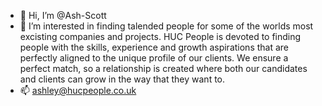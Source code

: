 - 👋 Hi, I’m @Ash-Scott
- 👀 I’m interested in finding talended people for some of the worlds most excisting companies and projects.  HUC People is devoted to finding people with the skills, experience and growth aspirations that are perfectly aligned to the unique profile of our clients. We ensure a perfect match, so a relationship is created where both our candidates and clients can grow in the way that they want to.
- 📫 ashley@hucpeople.co.uk

<!---
Ash-Scott/Ash-Scott is a ✨ special ✨ repository because its `README.md` (this file) appears on your GitHub profile.
You can click the Preview link to take a look at your changes.
--->

